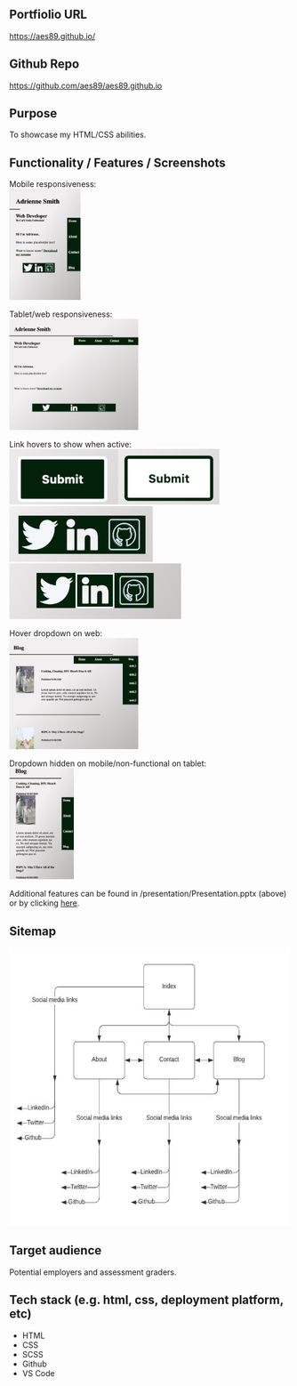 
## Portfiolio URL
https://aes89.github.io/

## Github Repo
https://github.com/aes89/aes89.github.io

## Purpose
To showcase my HTML/CSS abilities.

## Functionality / Features / Screenshots
Mobile responsiveness:
<br /><img src="/docs/indexmobile.png" height="200" />

Tablet/web responsiveness:
<br /><img src="/docs/indexwebtablet.png" height="200" />

Link hovers to show when active:
<br /><img src="/docs/buttoninactive.png" height="100" /><img src="/docs/buttonactivestate.png" height="100" />
<br /><img src="/docs/footerinactive.png" height="100" /><img src="/docs/footeractivestate.png" height="100" />

Hover dropdown on web:
<br /><img src="/docs/blogdropdown.png" height="200" />

Dropdown hidden on mobile/non-functional on tablet:
<br /><img src="/docs/dropdownhiddenmobile.png" height="200" />

Additional features can be found in /presentation/Presentation.pptx (above) or by clicking <a href="//presentation/Presentation.pptx">here</a>.

## Sitemap
<img src="/docs/sitemap.jpeg" height="500" />

## Target audience
Potential employers and assessment graders.

## Tech stack (e.g. html, css, deployment platform, etc)
- HTML
- CSS
- SCSS
- Github
- VS Code
